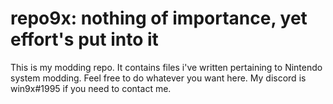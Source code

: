 # repo9x: nothing of importance, yet effort's put into it
This is my modding repo.
It contains files i've written pertaining to Nintendo system modding.
Feel free to do whatever you want here.
My discord is win9x#1995 if you need to contact me.
